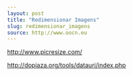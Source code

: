 ```yaml
---
layout: post
title: "Redimensionar Imagens"
slug: redimensionar_imagens
source: http://www.oocn.eu
---
```


http://www.picresize.com/

http://dopiaza.org/tools/datauri/index.php


